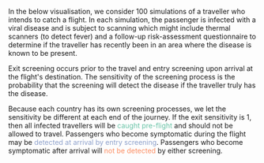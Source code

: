 In the below visualisation, we consider 100 simulations of a traveller who intends to catch a flight. In each simulation, the passenger is infected with a viral disease and is subject to scanning which might include thermal scanners (to detect fever) and a follow-up risk-assessment questionnaire to determine if the traveller has recently been in an area where the disease is known to be present.

Exit screening occurs prior to the travel and entry screening upon arrival at the flight's destination. The sensitivity of the screening process is the probability that the screening will detect the disease if the traveller truly has the disease.

Because each country has its own screening processes, we let the sensitivity be different at each end of the journey. If the exit sensitivity is 1, then all infected travellers will be <span style="color:#66C2A5">caught pre-flight</span> and should not be allowed to travel. Passengers who become symptomatic during the flight may be  <span style="color:#8DA0CB">detected at arrival by entry screening</span>. Passengers who become symptomatic after arrival will <span style="color:#FC8D62">not be detected</span> by either screening.


